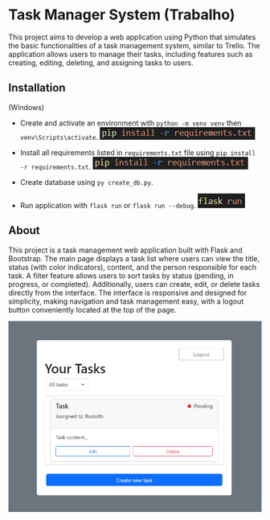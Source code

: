 # Task Manager System (Trabalho)

This project aims to develop a web application using Python that simulates the basic functionalities of a task management system, similar to Trello. The application allows users to manage their tasks, including features such as creating, editing, deleting, and assigning tasks to users.

## Installation

(Windows)
- Create and activate an environment with `python -m venv venv` then `venv\Scripts\activate`.
![alt text](images/image-1.png)

- Install all requirements listed in `requirements.txt` file using `pip install -r requirements.txt`.
![alt text](images/image-1.png)

- Create database using `py create_db.py`.

- Run application with `flask run` or `flask run --debug`.
![alt text](images/image-2.png)


## About

This project is a task management web application built with Flask and Bootstrap. The main page displays a task list where users can view the title, status (with color indicators), content, and the person responsible for each task. A filter feature allows users to sort tasks by status (pending, in progress, or completed). Additionally, users can create, edit, or delete tasks directly from the interface. The interface is responsive and designed for simplicity, making navigation and task management easy, with a logout button conveniently located at the top of the page.

![alt text](images/image-3.png)



